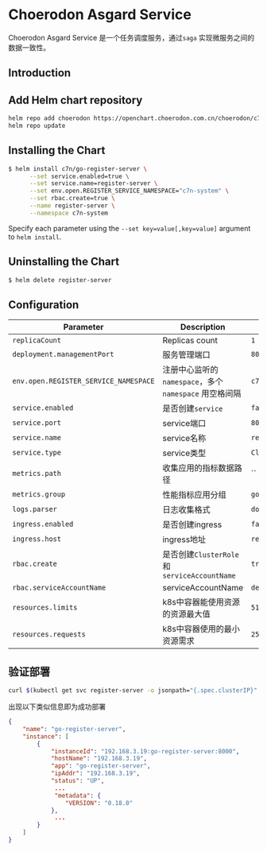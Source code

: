 # Choerodon Asgard Service
Choerodon Asgard Service 是一个任务调度服务，通过`saga` 实现微服务之间的数据一致性。

## Introduction

## Add Helm chart repository

``` bash    
helm repo add choerodon https://openchart.choerodon.com.cn/choerodon/c7n
helm repo update
```

## Installing the Chart

```bash
$ helm install c7n/go-register-server \
      --set service.enabled=true \
      --set service.name=register-server \
      --set env.open.REGISTER_SERVICE_NAMESPACE="c7n-system" \
      --set rbac.create=true \
      --name register-server \
      --namespace c7n-system
```

Specify each parameter using the `--set key=value[,key=value]` argument to `helm install`.

## Uninstalling the Chart

```bash
$ helm delete register-server
```

## Configuration

Parameter | Description	| Default
--- |  ---  |  ---  
`replicaCount` | Replicas count | `1`
`deployment.managementPort` | 服务管理端口 | `8000`
`env.open.REGISTER_SERVICE_NAMESPACE` | 注册中心监听的`namespace`，多个`namespace` 用空格间隔 | `c7n-system`
`service.enabled` | 是否创建`service` | `false`
`service.port` | service端口 | `8000`
`service.name` | service名称 | `register-server`
`service.type` | service类型 | `ClusterIP`
`metrics.path` | 收集应用的指标数据路径 | ``
`metrics.group` | 性能指标应用分组 | `go-register-server`
`logs.parser` | 日志收集格式 | `docker`
`ingress.enabled` | 是否创建ingress | `false`
`ingress.host` | ingress地址 | `register.example.com`
`rbac.create` | 是否创建`ClusterRole` 和`serviceAccountName` | `true`
`rbac.serviceAccountName` | serviceAccountName | `default`
`resources.limits` | k8s中容器能使用资源的资源最大值 | `512Mi`
`resources.requests` | k8s中容器使用的最小资源需求 | `256Mi`

## 验证部署
```bash
curl $(kubectl get svc register-server -o jsonpath="{.spec.clusterIP}" -n c7n-system):8000/eureka/apps
```
出现以下类似信息即为成功部署

```json
{
    "name": "go-register-server",
    "instance": [
        {
            "instanceId": "192.168.3.19:go-register-server:8000",
            "hostName": "192.168.3.19",
            "app": "go-register-server",
            "ipAddr": "192.168.3.19",
            "status": "UP",
             ...
             "metadata": {
                "VERSION": "0.18.0"
            },
             ...
        }
    ]
}
```